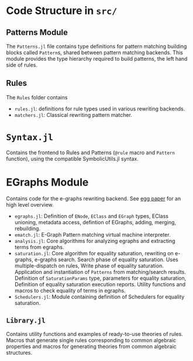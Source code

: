 # Code Structure in `src/`

## Patterns Module

The `Patterns.jl` file contains type definitions for pattern matching building blocks 
called `Pattern`s, shared between pattern matching backends.
This module provides the type hierarchy required to build patterns, the
left hand side of rules.

## Rules 

The `Rules` folder contains 
- `rules.jl`: definitions for rule types used in various rewriting backends.
- `matchers.jl`: Classical rewriting pattern matcher.

# `Syntax.jl`
Contains the frontend to Rules and Patterns (`@rule` macro and `Pattern` function), using the compatible SymbolicUtils.jl syntax.

# EGraphs Module 
Contains code for the e-graphs rewriting backend. See [egg paper](https://dl.acm.org/doi/pdf/10.1145/3434304) for an high level overview.

- `egraphs.jl`: Definition of `ENode`, `EClass` and `EGraph` types, EClass unioning, metadata access, defintion of EGraphs, adding, merging, rebuilding.
- `ematch.jl`: E-Graph Pattern matching virtual machine interpreter.
- `analysis.jl`: Core algorithms for analyzing egraphs and extracting terms from egraphs.
- `saturation.jl`: Core algorithm for equality saturation, rewriting on e-graphs, e-graphs search.  Search phase of equality saturation. Uses multiple-dispatch on rules, Write phase of equality saturation. Application and instantiation of `Patterns` from matching/search results. Definition of `SaturationParams` type, parameters for equality saturation, Definition of equality saturation execution reports. Utility functions and macros to check equality of terms in egraphs.
- `Schedulers.jl`: Module containing definition of Schedulers for equality saturation. 


## `Library.jl`
Contains utility functions and examples of ready-to-use theories of rules. Macros that generate single rules corresponding to common algebraic properties and macros for generating theories from common algebraic structures.  
